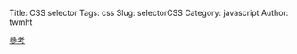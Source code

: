 Title: CSS selector
Tags: css
Slug: selectorCSS
Category: javascript
Author: twmht

[參考](http://code.tutsplus.com/tutorials/the-30-css-selectors-you-must-memorize--net-16048)



